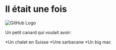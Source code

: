 # Il était une fois
![GitHub Logo](/bureau/canard_de_bain.jpg)

Un petit canard qui voulait avoir:

*Un chalet en Suisse
*Une sarbacane
*Un big mac 

